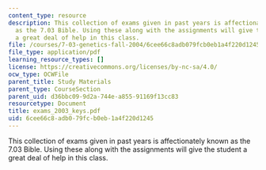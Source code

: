 ```yaml
---
content_type: resource
description: This collection of exams given in past years is affectionately known
  as the 7.03 Bible. Using these along with the assignments will give the student
  a great deal of help in this class.
file: /courses/7-03-genetics-fall-2004/6cee66c8adb079fcb0eb1a4f220d1245_exams_2003_keys.pdf
file_type: application/pdf
learning_resource_types: []
license: https://creativecommons.org/licenses/by-nc-sa/4.0/
ocw_type: OCWFile
parent_title: Study Materials
parent_type: CourseSection
parent_uid: d36bbc09-9d2a-744e-a855-91169f13cc83
resourcetype: Document
title: exams_2003_keys.pdf
uid: 6cee66c8-adb0-79fc-b0eb-1a4f220d1245
---
```

This collection of exams given in past years is affectionately known as the 7.03 Bible. Using these along with the assignments will give the student a great deal of help in this class.